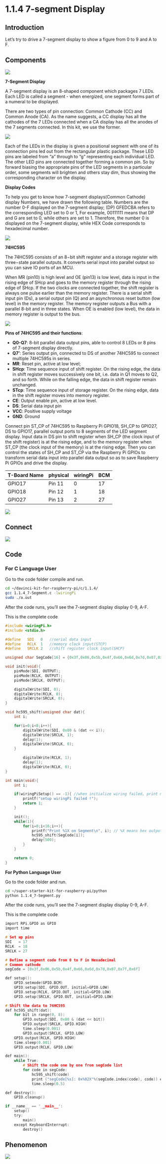 # 1.1.4 7-segment Display

## Introduction

Let’s try to drive a 7-segment display to show a figure from 0 to 9 and A to F.

## Components

![](./img/list/list_7_segment.png)

**7-Segment Display**

A 7-segment display is an 8-shaped component which packages 7 LEDs. Each LED is called a segment - when energized, one segment forms part of a numeral to be displayed.

There are two types of pin connection: Common Cathode (CC) and Common Anode (CA). As the name suggests, a CC display has all the cathodes of the 7 LEDs connected when a CA display has all the anodes of the 7 segments connected. In this kit, we use the former.

![](./img/image70.jpeg)

Each of the LEDs in the display is given a positional segment with one of its connection pins led out from the rectangular plastic package. These LED pins are labeled from “a” through to “g” representing each individual LED. The other LED pins are connected together forming a common pin. So by forward biasing the appropriate pins of the LED segments in a particular order, some segments will brighten and others stay dim, thus showing the corresponding character on the display.

**Display Codes**

To help you get to know how 7-segment displays(Common Cathode) display Numbers, we have drawn the following table. Numbers are the number 0-F displayed on the 7-segment display; (DP) GFEDCBA refers to the corresponding LED set to 0 or 1, For example, 00111111 means that DP and G are set to 0, while others are set to 1. Therefore, the number 0 is displayed on the 7-segment display, while HEX Code corresponds to hexadecimal number.

![](./img/common_cathode.png)

**74HC595**

The 74HC595 consists of an 8−bit shift register and a storage register with three−state parallel outputs. It converts serial input into parallel output so you can save IO ports of an MCU.

When MR (pin10) is high level and OE (pin13) is low level, data is input in the rising edge of SHcp and goes to the memory register through the rising edge of SHcp. If the two clocks are connected together, the shift register is always one pulse earlier than the memory register. There is a serial shift input pin (Ds), a serial output pin (Q) and an asynchronous reset button (low level) in the memory register. The memory register outputs a Bus with a parallel 8-bit and in three states. When OE is enabled (low level), the data in memory register is output to the bus.

![](./img/74hc595_sche.png)

**Pins of 74HC595 and their functions**:

- **Q0-Q7**: 8-bit parallel data output pins, able to control 8 LEDs or 8 pins of 7-segment display directly.
- **Q7’**: Series output pin, connected to DS of another 74HC595 to connect multiple 74HC595s in series.
- **MR**: Reset pin, active at low level;
- **SHcp**: Time sequence input of shift register. On the rising edge, the data in shift register moves successively one bit, i.e. data in Q1 moves to Q2, and so forth. While on the falling edge, the data in shift register remain unchanged.
- **STcp**: Time sequence input of storage register. On the rising edge, data in the shift register moves into memory register.
- **CE**: Output enable pin, active at low level.
- **DS**: Serial data input pin
- **VCC**: Positive supply voltage
- **GND**: Ground

Connect pin ST_CP of 74HC595 to Raspberry Pi GPIO18, SH_CP to GPIO27, DS to GPIO17, parallel output ports to 8 segments of the LED segment display. Input data in DS pin to shift register when SH_CP (the clock input of the shift register) is at the rising edge, and to the memory register when ST_CP (the clock input of the memory) is at the rising edge. Then you can control the states of SH_CP and ST_CP via the Raspberry Pi GPIOs to transform serial data input into parallel data output so as to save Raspberry Pi GPIOs and drive the display.

| T-Board Name | physical | wiringPi | BCM  |
| ------------ | -------- | -------- | ---- |
| GPIO17       | Pin 11   | 0        | 17   |
| GPIO18       | Pin 12   | 1        | 18   |
| GPIO27       | Pin 13   | 2        | 27   |

![](./img/schematic_7_segment.png)

## Connect

![](./img/connect/1.1.4.png)

## Code

### For  C  Language User

Go to the code folder compile and run.

```sh
cd ~/davinci-kit-for-raspberry-pi/c/1.1.4/
gcc 1.1.4_7-Segment.c -lwiringPi
sudo ./a.out
```

After the code runs, you’ll see the 7-segment display display 0-9, A-F.

This is the complete code

```c
#include <wiringPi.h>
#include <stdio.h>

#define   SDI   0   //serial data input
#define   RCLK  1   //memory clock input(STCP)
#define   SRCLK 2   //shift register clock input(SHCP)

unsigned char SegCode[16] = {0x3f,0x06,0x5b,0x4f,0x66,0x6d,0x7d,0x07,0x7f,0x6f,0x77,0x7c,0x39,0x5e,0x79,0x71};

void init(void){
	pinMode(SDI, OUTPUT); 
	pinMode(RCLK, OUTPUT); 
	pinMode(SRCLK, OUTPUT); 

	digitalWrite(SDI, 0);
	digitalWrite(RCLK, 0);
	digitalWrite(SRCLK, 0);
}

void hc595_shift(unsigned char dat){
	int i;

	for(i=0;i<8;i++){
		digitalWrite(SDI, 0x80 & (dat << i));
		digitalWrite(SRCLK, 1);
		delay(1);
		digitalWrite(SRCLK, 0);
	}

		digitalWrite(RCLK, 1);
		delay(1);
		digitalWrite(RCLK, 0);
}

int main(void){
	int i;

	if(wiringPiSetup() == -1){ //when initialize wiring failed, print messageto screen
		printf("setup wiringPi failed !");
		return 1; 
	}

	init();
	while(1){
		for(i=0;i<16;i++){
			printf("Print %1X on Segment\n", i); // %X means hex output 
			hc595_shift(SegCode[i]);
			delay(500);
		}
	}

	return 0;
}
```

**For  Python  Language User**

Go to the code folder and run.

```sh
cd ~/super-starter-kit-for-raspberry-pi/python
python 1.1.4_7-Segment.py
```

After the code runs, you’ll see the 7-segment display display 0-9, A-F.

This is the complete code

```c
import RPi.GPIO as GPIO
import time

# Set up pins
SDI   = 17
RCLK  = 18
SRCLK = 27

# Define a segment code from 0 to F in Hexadecimal
# Common cathode
segCode = [0x3f,0x06,0x5b,0x4f,0x66,0x6d,0x7d,0x07,0x7f,0x6f]

def setup():
	GPIO.setmode(GPIO.BCM)
	GPIO.setup(SDI, GPIO.OUT, initial=GPIO.LOW)
	GPIO.setup(RCLK, GPIO.OUT, initial=GPIO.LOW)
	GPIO.setup(SRCLK, GPIO.OUT, initial=GPIO.LOW)

# Shift the data to 74HC595
def hc595_shift(dat):
	for bit in range(0, 8):	
		GPIO.output(SDI, 0x80 & (dat << bit))
		GPIO.output(SRCLK, GPIO.HIGH)
		time.sleep(0.001)
		GPIO.output(SRCLK, GPIO.LOW)
	GPIO.output(RCLK, GPIO.HIGH)
	time.sleep(0.001)
	GPIO.output(RCLK, GPIO.LOW)

def main():
	while True:
		# Shift the code one by one from segCode list
		for code in segCode:
			hc595_shift(code)
			print ("segCode[%s]: 0x%02X"%(segCode.index(code), code)) # %02X means double digit HEX to print
			time.sleep(0.5)

def destroy():
	GPIO.cleanup()

if __name__ == '__main__':
	setup()
	try:
		main()
	except KeyboardInterrupt:
		destroy()

```

## Phenomenon

![](./img/phenomenon/114.gif)
